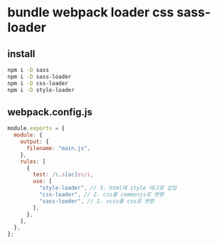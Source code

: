# bundle webpack loader css sass-loader

## install

```sh
npm i -D sass
npm i -D sass-loader
npm i -D css-loader
npm i -D style-loader
```

## webpack.config.js

```js
module.exports = {
  module: {
    output: {
      filename: "main.js",
    },
    rules: [
      {
        test: /\.s[ac]ss/i,
        use: [
          "style-loader", // 3. html에 style 태그로 삽입
          "css-loader", // 2. css를 commonjs로 변환
          "sass-loader", // 1. scss를 css로 변환
        ],
      },
    ],
  },
};
```
